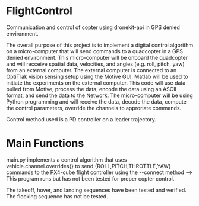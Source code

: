 # FlightControl
Communication and control of copter using dronekit-api in GPS denied environment. 

The overall purpose of this project is to implement a digital control algorithm on a micro-computer that will send commands to a quadcopter in a GPS denied environment. This micro-computer will be onboard the quadcopter and will recceive spatial data, velocities, and angles (e.g. roll, pitch, yaw) from an external computer. The external computer is connected to an OptiTrak vision sensing setup using the Motive GUI. Matlab will be used to initiate the experiments on the external computer. This code will use data pulled from Motive, process the data, encode the data using an ASCII format, and send the data to the Network. The micro-computer will be using Python programming and will receive the data, decode the data, compute the control parameters, override the channels to approriate commands.

Control method used is a PD controller on a leader trajectory.

# Main Functions
main.py implements a control algorithm that uses vehicle.channel.overrides{} to send {ROLL,PITCH,THROTTLE,YAW} commands to the PX4-cube flight controller using the --connect method --> This program runs but has not been tested for proper copter control.

The takeoff, hover, and landing sequences have been tested and verified. The flocking sequence has not be tested.
